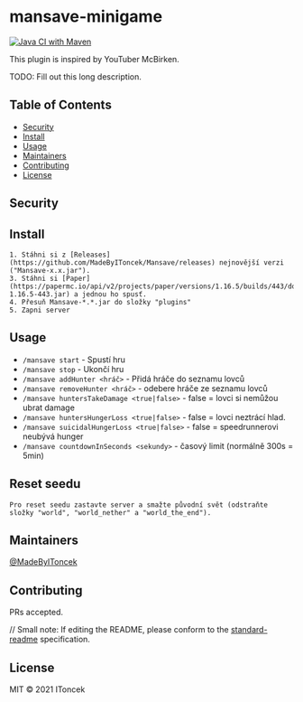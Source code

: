 # mansave-minigame
[![Java CI with Maven](https://github.com/MadeByIToncek/Mansave/actions/workflows/maven.yml/badge.svg)](https://github.com/MadeByIToncek/Mansave/actions/workflows/maven.yml)

This plugin is inspired by YouTuber McBirken.

TODO: Fill out this long description.

## Table of Contents

- [Security](#security)
- [Install](#install)
- [Usage](#usage)
- [Maintainers](#maintainers)
- [Contributing](#contributing)
- [License](#license)

## Security

## Install

```
1. Stáhni si z [Releases](https://github.com/MadeByIToncek/Mansave/releases) nejnovější verzi ("Mansave-x.x.jar").
3. Stáhni si [Paper](https://papermc.io/api/v2/projects/paper/versions/1.16.5/builds/443/downloads/paper-1.16.5-443.jar) a jednou ho spusť.
4. Přesuň Mansave-*.*.jar do složky "plugins"
5. Zapni server
```

## Usage

* `/mansave start` - Spustí hru
* `/mansave stop` - Ukončí hru
* `/mansave addHunter <hráč>` - Přidá hráče do seznamu lovců
* `/mansave removeHunter <hráč>` - odebere hráče ze seznamu lovců
* `/mansave huntersTakeDamage <true|false>` - false = lovci si nemůžou ubrat damage
* `/mansave huntersHungerLoss <true|false>` - false = lovci neztrácí hlad.
* `/mansave suicidalHungerLoss <true|false>` - false = speedrunnerovi neubývá hunger
* `/mansave countdownInSeconds <sekundy>` - časový limit (normálně 300s = 5min)

## Reset seedu

```
Pro reset seedu zastavte server a smažte původní svět (odstraňte složky "world", "world_nether" a "world_the_end").
```

## Maintainers

[@MadeByIToncek](https://github.com/MadeByIToncek)

## Contributing

PRs accepted.

// Small note: If editing the README, please conform to the [standard-readme](https://github.com/RichardLitt/standard-readme) specification.

## License

MIT © 2021 IToncek
